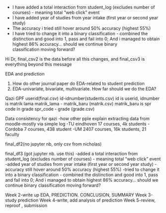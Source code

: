 - I have added a total interaction from student_log (excludes number of courses) - meaning total “web click” event
- ⁠I have added year of studies from year intake (first year or second year study)
- ⁠The accuracy i tried still hover around 50% accuracy (highest 55%)
- ⁠I have tried to change it into a binary classification - combined the distinction and good into 1, pass and fail into 0; And i managed to obtain highest 86% accuracy… should we continue binary classification moving forward?


Hi Dr, final_csv2 is the data before all this changes, and final_csv3 is everything beyond this message

EDA and prediction 

1. How do other journal paper do EDA-related to student prediction
2. EDA-univariate, bivariate, multivariate. How far should we do the EDA?

Qazi GPF
userid(final.csv)
id-idnumber(students.csv) id is userid, idnumber is matrik lama
matrik_lama - matrik_baru (matrik.csv) matrik_baru is spr code in grade
spr_code -  grade (grade.csv) 


Data consistency for qazi
	-how other pple explain extracting data from moodle-mostly via simple log 
	-TU eindhoven 17 courses, 4k students
	-Cordoba 7 courses, 438 student
	-UM 2407 courses, 16k students, 21 faculty



final_df2(no jupyter nb, only csv from nicholas)


final_df3 (got jupyter nb. use this)
	-added a total interaction from student_log (excludes number of courses) - meaning 	total “web click” event
	-added year of studies from year intake (first year or second year study)
	-accuracy still hover around 50% accuracy (highest 55%)
	-tried to change it into a binary classification - combined the distinction and 	good into 1, pass and fail into 0; And i managed to obtain highest 86% accuracy… 	should we continue binary classification moving forward?


Week 2-write up EDA, PREDICTION. CONCLUSION, SUMMARY
Week 3-study prediction
Week 4-write, add analysis of prediction
Week 5-review, reproof , submission

